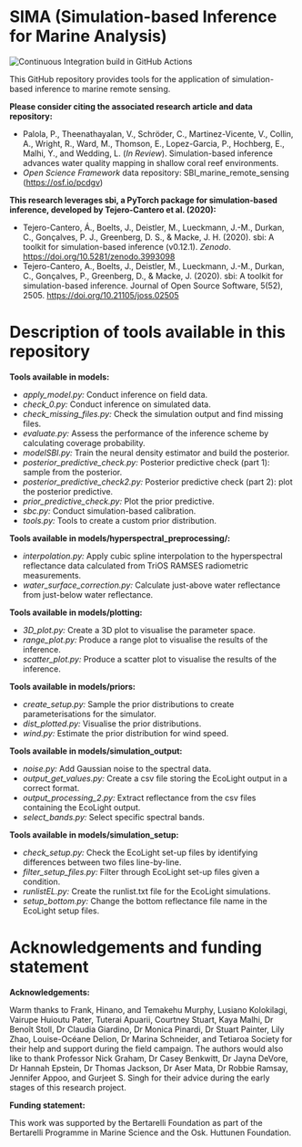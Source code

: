 # SIMA (Simulation-based Inference for Marine Analysis)

![Continuous Integration build in GitHub Actions](https://github.com/pirtapalola/seascapeRS/workflows/CI/badge.svg?branch=main)



This GitHub repository provides tools for the application of simulation-based inference to marine remote sensing.

**Please consider citing the associated research article and data repository:**
- Palola, P., Theenathayalan, V., Schröder, C., Martinez-Vicente, V., Collin, A., Wright, R., Ward, M., Thomson, E., Lopez-Garcia, P., Hochberg, E., Malhi, Y., and Wedding, L. (*In Review*). Simulation-based inference advances water
  quality mapping in shallow coral reef environments.
- *Open Science Framework* data repository: SBI_marine_remote_sensing (https://osf.io/pcdgv)



**This research leverages sbi, a PyTorch package for simulation-based inference, developed by Tejero-Cantero et al. (2020):**
- Tejero-Cantero, Á., Boelts, J., Deistler, M., Lueckmann, J.-M., Durkan, C., Gonçalves, P. J., Greenberg, D. S., & Macke, J. H. (2020). sbi: A toolkit for simulation-based inference (v0.12.1). *Zenodo*. https://doi.org/10.5281/zenodo.3993098
- Tejero-Cantero, A., Boelts, J., Deistler, M., Lueckmann, J.-M., Durkan, C., Gonçalves, P., Greenberg, D., & Macke, J. (2020). sbi: A toolkit for simulation-based inference. Journal of Open Source Software, 5(52), 2505. https://doi.org/10.21105/joss.02505



# Description of tools available in this repository


**Tools available in models:**
- *apply_model.py:* Conduct inference on field data.
- *check_0.py:* Conduct inference on simulated data.
- *check_missing_files.py:* Check the simulation output and find missing files.
- *evaluate.py:*  Assess the performance of the inference scheme by calculating coverage probability.
- *modelSBI.py:* Train the neural density estimator and build the posterior.
- *posterior_predictive_check.py:* Posterior predictive check (part 1): sample from the posterior.
- *posterior_predictive_check2.py:* Posterior predictive check (part 2): plot the posterior predictive.
- *prior_predictive_check.py:* Plot the prior predictive.
- *sbc.py:* Conduct simulation-based calibration.
- *tools.py:* Tools to create a custom prior distribution.

**Tools available in models/hyperspectral_preprocessing/:**
- *interpolation.py:* Apply cubic spline interpolation to the hyperspectral reflectance data calculated from TriOS RAMSES radiometric measurements.
- *water_surface_correction.py:* Calculate just-above water reflectance from just-below water reflectance.

**Tools available in models/plotting:**
- *3D_plot.py:* Create a 3D plot to visualise the parameter space.
- *range_plot.py:* Produce a range plot to visualise the results of the inference.
- *scatter_plot.py:* Produce a scatter plot to visualise the results of the inference.

**Tools available in models/priors:**
- *create_setup.py:* Sample the prior distributions to create parameterisations for the simulator.
- *dist_plotted.py:* Visualise the prior distributions.
- *wind.py:* Estimate the prior distribution for wind speed.

**Tools available in models/simulation_output:**
- *noise.py:* Add Gaussian noise to the spectral data.
- *output_get_values.py:* Create a csv file storing the EcoLight output in a correct format.
- *output_processing_2.py:* Extract reflectance from the csv files containing the EcoLight output.
- *select_bands.py:* Select specific spectral bands.

**Tools available in models/simulation_setup:**
- *check_setup.py:* Check the EcoLight set-up files by identifying differences between two files line-by-line.
- *filter_setup_files.py:* Filter through EcoLight set-up files given a condition.
- *runlistEL.py:* Create the runlist.txt file for the EcoLight simulations.
- *setup_bottom.py:* Change the bottom reflectance file name in the EcoLight setup files.



# Acknowledgements and funding statement


**Acknowledgements:**

Warm thanks to Frank, Hinano, and Temakehu Murphy, Lusiano Kolokilagi, Vairupe Huioutu Pater, Tuterai Apuarii, Courtney Stuart, Kaya Malhi, Dr Benoît Stoll, Dr Claudia Giardino, Dr Monica Pinardi, Dr Stuart Painter, Lily Zhao, Louise-Océane Delion, Dr Marina Schneider, and Tetiaroa Society for their help and support during the field campaign. The authors would also like to thank Professor Nick Graham, Dr Casey Benkwitt, Dr Jayna DeVore, Dr Hannah Epstein, Dr Thomas Jackson, Dr Aser Mata, Dr Robbie Ramsay, Jennifer Appoo, and Gurjeet S. Singh for their advice during the early stages of this research project.


**Funding statement:**

This work was supported by the Bertarelli Foundation as part of the Bertarelli Programme in Marine Science and the Osk. Huttunen Foundation.

